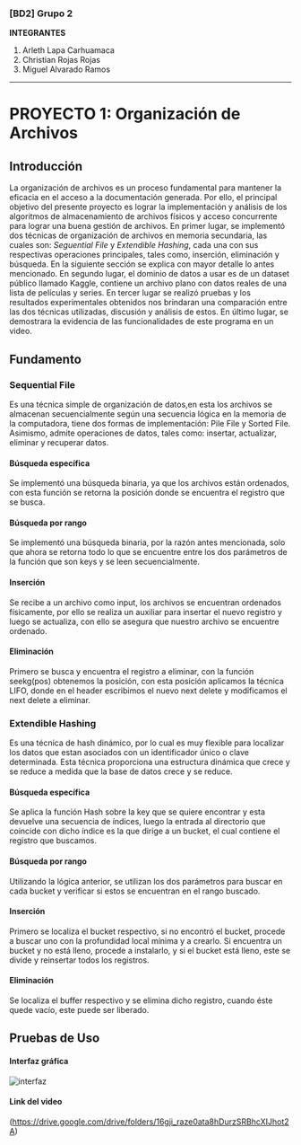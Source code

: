 ### [BD2] Grupo 2
**INTEGRANTES**
1. Arleth Lapa Carhuamaca
2. Christian Rojas Rojas
3. Miguel Alvarado Ramos

---
# PROYECTO 1: Organización de Archivos

## Introducción
La organización de archivos es un proceso fundamental para mantener la eficacia en el acceso a la documentación generada. Por ello, el principal objetivo del presente proyecto es lograr la implementación y análisis de los algoritmos de almacenamiento de archivos físicos y acceso concurrente para lograr una buena gestión de archivos. En primer lugar, se implementó dos técnicas de organización de archivos en memoria secundaria, las cuales son: _Seguential_ _File_ y _Extendible_ _Hashing_, cada una con sus respectivas operaciones principales, tales como, inserción, eliminación y búsqueda. En la siguiente sección se explica con mayor detalle lo antes mencionado. En segundo lugar, el dominio de datos a usar es de un dataset público llamado Kaggle, contiene un archivo plano con datos reales de una lista de películas y series. En tercer lugar se realizó pruebas y los resultados experimentales obtenidos nos brindaran una comparación entre las dos técnicas utilizadas, discusión y análisis de estos. En último lugar, se demostrara la evidencia de las funcionalidades de este programa en un video.

## Fundamento

### Sequential File
Es una técnica simple de organización de datos,en esta los archivos se almacenan secuencialmente según una secuencia lógica en la memoria de la computadora, tiene dos formas de implementación: Pile File y Sorted File. Asimismo, admite operaciones de datos, tales como: insertar, actualizar, eliminar y recuperar datos.

#### Búsqueda específica
Se implementó una búsqueda binaria, ya que los archivos están ordenados, con esta función se retorna la posición donde se encuentra el registro que se busca.
#### Búsqueda por rango
Se implementó una búsqueda binaria, por la razón antes mencionada, solo que ahora se retorna todo lo que se encuentre entre los dos parámetros de la función que son keys y se leen secuencialmente.
#### Inserción
Se recibe a un archivo como input, los archivos se encuentran ordenados físicamente, por ello se realiza un auxiliar para insertar el nuevo registro y luego se actualiza, con ello se asegura que nuestro archivo se encuentre ordenado.
#### Eliminación
Primero se busca y encuentra el registro a eliminar, con la función seekg(pos) obtenemos la posición, con esta posición aplicamos la técnica LIFO, donde en el header escribimos el nuevo next delete y modificamos el next delete a eliminar. 


### Extendible Hashing
Es una técnica de hash dinámico, por lo cual es muy flexible para localizar los datos que estan asociados con un identificador único o clave determinada. Esta técnica proporciona una estructura dinámica que crece y se reduce a medida que la base de datos crece y se reduce.  
#### Búsqueda específica
Se aplica la función Hash sobre la key que se quiere encontrar y esta devuelve una secuencia de índices, luego la entrada al directorio que coincide con dicho índice es la que dirige a un bucket, el cual contiene el registro que buscamos.
#### Búsqueda por rango
Utilizando la lógica anterior, se utilizan los dos parámetros para buscar en cada bucket y verificar si estos se encuentran en el rango buscado.
#### Inserción
Primero se localiza el bucket respectivo, si no encontró el bucket, procede a buscar uno con la profundidad local mínima y a crearlo. Si encuentra un bucket y no está lleno, procede a instalarlo, y si el bucket está lleno, este se divide y reinsertar todos los registros.
#### Eliminación
Se localiza el buffer respectivo y se elimina dicho registro, cuando éste quede vacío, este puede ser liberado.


## Pruebas de Uso
#### Interfaz gráfica
<img src="DB2-proyect1/interfaz.jpeg" alt="interfaz"/>


#### Link del video
(https://drive.google.com/drive/folders/16gji_raze0ata8hDurzSRBhcXIJhot2A)
